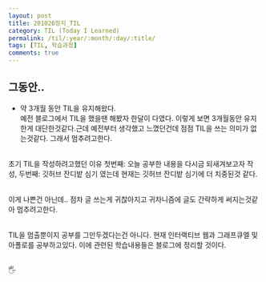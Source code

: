 ```yaml
---
layout: post
title: 201026정지_TIL
category: TIL (Today I Learned)
permalink: /til/:year/:month/:day/:title/
tags: [TIL, 학습과정]
comments: true
---
```


## 그동안..

- 약 3개월 동안 TIL을 유지해왔다.<br> 
예전 블로그에서 TIL을 했을땐 해봤자 한달이 다였다.
이렇게 보면 3개월동안 유지한게 대단한것같다.근데 예전부터 생각했고 느꼈던건데 점점 TIL을 쓰는 의미가 없는것같다. 그래서 멈추려고한다. <br><br>

초기 TIL을 작성하려고했던 이유 첫번째: 오늘 공부한 내용을 다시금 되새겨보고자 작성, 두번째: 깃허브 잔디밭 심기 였는데 현재는 깃허브 잔디밭 심기에 더 치중된것 같다. <br /><br/>

이게 나쁜건 아닌데.. 점차 글 쓰는게 귀찮아지고 귀차니즘에 글도 간략하게 써지는것같아 멈추려고한다. <br> <br>

TIL을 멈출뿐이지 공부를 그만두겠다는건 아니다. 현재 인터랙티브 웹과 그래프큐엘 및 아폴로를 공부하고있다. 이에 관련된 학습내용들은 블로그에 정리할 것이다. <br><br>

🖐